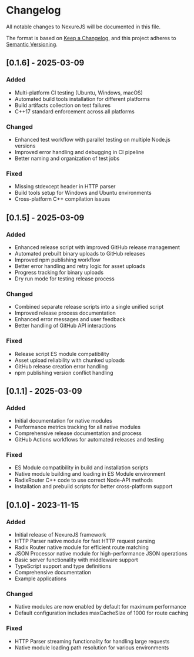 # Changelog

All notable changes to NexureJS will be documented in this file.

The format is based on [Keep a Changelog](https://keepachangelog.com/en/1.0.0/),
and this project adheres to [Semantic Versioning](https://semver.org/spec/v2.0.0.html).

## [0.1.6] - 2025-03-09

### Added
- Multi-platform CI testing (Ubuntu, Windows, macOS)
- Automated build tools installation for different platforms
- Build artifacts collection on test failures
- C++17 standard enforcement across all platforms

### Changed
- Enhanced test workflow with parallel testing on multiple Node.js versions
- Improved error handling and debugging in CI pipeline
- Better naming and organization of test jobs

### Fixed
- Missing stdexcept header in HTTP parser
- Build tools setup for Windows and Ubuntu environments
- Cross-platform C++ compilation issues

## [0.1.5] - 2025-03-09

### Added

- Enhanced release script with improved GitHub release management
- Automated prebuilt binary uploads to GitHub releases
- Improved npm publishing workflow
- Better error handling and retry logic for asset uploads
- Progress tracking for binary uploads
- Dry run mode for testing release process

### Changed

- Combined separate release scripts into a single unified script
- Improved release process documentation
- Enhanced error messages and user feedback
- Better handling of GitHub API interactions

### Fixed

- Release script ES module compatibility
- Asset upload reliability with chunked uploads
- GitHub release creation error handling
- npm publishing version conflict handling

## [0.1.1] - 2025-03-09

### Added

- Initial documentation for native modules
- Performance metrics tracking for all native modules
- Comprehensive release documentation and process
- GitHub Actions workflows for automated releases and testing

### Fixed

- ES Module compatibility in build and installation scripts
- Native module building and loading in ES Module environment
- RadixRouter C++ code to use correct Node-API methods
- Installation and prebuild scripts for better cross-platform support

## [0.1.0] - 2023-11-15

### Added

- Initial release of NexureJS framework
- HTTP Parser native module for fast HTTP request parsing
- Radix Router native module for efficient route matching
- JSON Processor native module for high-performance JSON operations
- Basic server functionality with middleware support
- TypeScript support and type definitions
- Comprehensive documentation
- Example applications

### Changed

- Native modules are now enabled by default for maximum performance
- Default configuration includes maxCacheSize of 1000 for route caching

### Fixed

- HTTP Parser streaming functionality for handling large requests
- Native module loading path resolution for various environments
